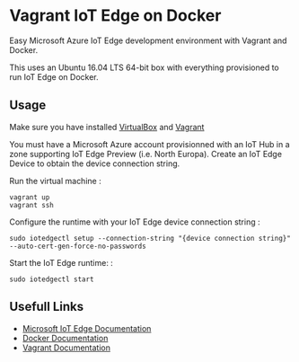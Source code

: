 # Vagrant IoT Edge on Docker

Easy Microsoft Azure IoT Edge development environment with Vagrant and Docker.

This uses an Ubuntu 16.04 LTS 64-bit box with everything provisioned to run IoT Edge on Docker.


## Usage

Make sure you have installed [VirtualBox](https://www.virtualbox.org) and [Vagrant](https://www.vagrantup.com)

You must have a Microsoft Azure account provisionned with an IoT Hub in a zone supporting IoT Edge Preview (i.e. North Europa).
Create an IoT Edge Device to obtain the device connection string.


Run the virtual machine :

    vagrant up
    vagrant ssh

Configure the runtime with your IoT Edge device connection string :

    sudo iotedgectl setup --connection-string "{device connection string}" --auto-cert-gen-force-no-passwords


Start the IoT Edge runtime: :

    sudo iotedgectl start


## Usefull Links

- [Microsoft IoT Edge Documentation](https://docs.microsoft.com/fr-ch/azure/iot-edge/)
- [Docker Documentation](https://docs.docker.com)
- [Vagrant Documentation](https://www.vagrantup.com/docs/)
